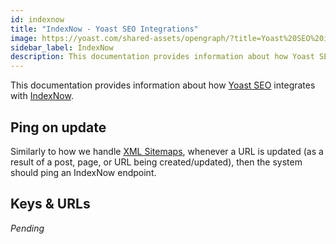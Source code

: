```yaml
---
id: indexnow
title: "IndexNow - Yoast SEO Integrations"
image: https://yoast.com/shared-assets/opengraph/?title=Yoast%20SEO%20integrations:%20IndexNow
sidebar_label: IndexNow
description: This documentation provides information about how Yoast SEO integrates with IndexNow.
---
```

This documentation provides information about how [Yoast SEO](https://yoast.com/wordpress/plugins/seo/) integrates with [IndexNow](https://www.indexnow.org/).

## Ping on update
Similarly to how we handle [XML Sitemaps](features/xml-sitemaps/functional-specification.md), whenever a URL is updated (as a result of a post, page, or URL being created/updated), then the system should ping an IndexNow endpoint.

## Keys & URLs
*Pending*
